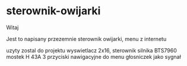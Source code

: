 # sterownik-owijarki
Witaj

Jest to napisany przezemnie sterownik owijarki, menu z internetu

uzyty zostal do projektu wyswietlacz 2x16, sterownik silnika BTS7960 mostek H 43A
3 przyciski nawigacyjne do menu
głosniczek jako sygnał
